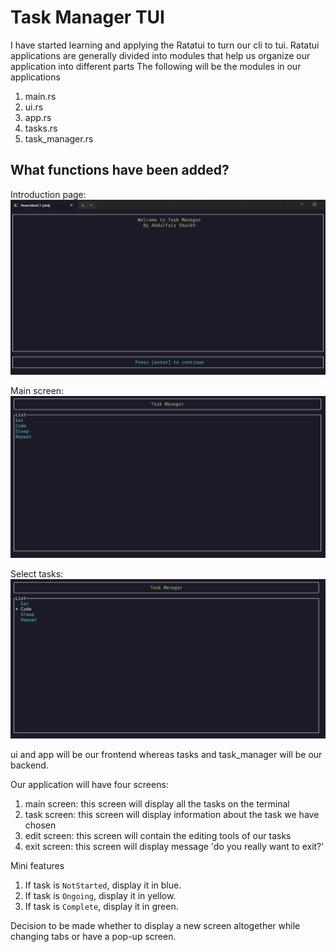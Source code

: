 # Task Manager TUI

I have started learning and applying the Ratatui to turn our cli to tui. 
Ratatui applications are generally divided into modules that help us organize our application into different parts
The following will be the modules in our applications
1. main.rs
2. ui.rs
3. app.rs
4. tasks.rs 
5. task_manager.rs

## What functions have been added?
Introduction page:
<img src="resources/task_manager_introduction.png">

Main screen:
<img src="resources/task_manager_main_screen.png">  

Select tasks:
<img src="resources/select_tasks.png">

ui and app will be our frontend whereas tasks and task_manager will be our backend.

Our application will have four screens:
1. main screen: this screen will display all the tasks on the terminal
2. task screen: this screen will display information about the task we have chosen
3. edit screen: this screen will contain the editing tools of our tasks
4. exit screen: this screen will display message 'do you really want to exit?'

Mini features
1. If task is `NotStarted`, display it in blue.
2. If task is `Ongoing`, display it in yellow.
3. If task is `Complete`, display it in green.

Decision to be made whether to display a new screen altogether while changing tabs or have a pop-up screen.